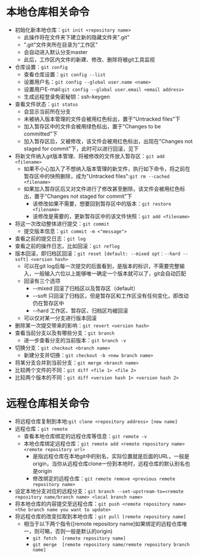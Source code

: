 # 本地仓库相关命令
+ 初始化新本地仓库：```git init <repository name>```
    - 此操作将在文件夹下建立新的隐藏文件夹".git"
    - ".git"文件夹所在目录为“工作区”
    - 会自动进入默认分支master
    - 此后，工作区内文件的新建、修改、删除将被git工具监视
+ 仓库设置：```git config```
    - 查看仓库设置：```git config --list```
    - 设置用户名：```git config --global user.name <name>```
    - 设置用户E-mail:```git config --global user.email <email address>```
    - 生成远程登录免密秘钥：ssh-keygen
+ 查看文件状态：```git status```
    - 会显示当前所在分支
    - 未被纳入版本管理的文件会被用红色标出，置于"Untracked files"下
    - 加入暂存区中的文件会被用绿色标出，置于"Changes to be committed"下
    - 加入暂存区后，又被修改，该文件会被用红色标出，出现在"Changes not staged for commit"下，此时可以进行回滚，见下
+ 将新文件纳入git版本管理、将被修改的文件放入暂存区：```git add <filename>```
    - 如果不小心加入了不想纳入版本管理的新文件，执行如下命令，将之前在暂存区中的快照删除，成为"Untracked files":```git rm --cached <filename>```
    - 如果加入暂存区后又对文件进行了修改甚至删除，该文件会被用红色标出，置于"Changes not staged for commit"下
        + 该修改如果不需要，想要回到暂存区中的版本：```git restore <filename>```
        + 该修改是需要的，更新暂存区中的该文件快照：```git add <filename>```
+ 将这一次改动整体进行提交：```git commit```
    -  提交版本信息：```git commit -m <"message">```
+ 查看之前的提交日志：```git log```
+ 查看之前的操作日志，比如回滚：```git reflog```
+ 版本回滚，即归档区回滚：```git reset [default: --mixed opt：--hard --soft] <version hash>```
    - <version hash>可以在git log后每一次提交的后面看到，是版本的标识，不需要完整输入，一般输入六位以上能够唯一确定一个版本就可以了，git会自动匹配
    - 回滚有三个选项
      + --mixed 回滚了归档区以及暂存区（default）
      + --soft  只回滚了归档区，但是暂存区和工作区没有任何变化，即改动仍在暂存区中
      + --hard  工作区、暂存区、归档区均被回滚
    - 可以仅对某一分支进行版本回滚
+ 删除某一次提交带来的影响：```git revert <version hash>```
+ 查看当前分支以及有哪些分支：```git branch```
    - 进一步查看分支的当前版本：```git branch -v```
+ 切换分支：```git checkout <branch name>```
    - 新建分支并切换：```git checkout -b <new branch name>```
+ 将某分支合并到当前分支：```git merge <branch name>```
+ 比较两个文件的不同：```git diff <file 1> <file 2>```
+ 比较两个版本的不同：```git diff <version hash 1> <version hash 2>```

# 远程仓库相关命令
+ 将远程仓库复制到本地:```git clone <repository address> [new name]```
+ 远程仓库：```git remote```
    - 查看本地仓库绑定的远程仓库等信息：```git remote -v```
    - 本地仓库绑定远程仓库：```git remote add <remote repository name> <remote repository url>```
        + <remote repository name>是指远程仓库在本地git中的别名，实际位置就是后面的URL，一般是origin，当你从远程仓库clone一份到本地时，远程仓库的默认别名也是origin
        + 修改绑定的远程仓库：```git remote remove <previous remote repository name>```
+ 设定本地分支对应的远程分支：```git branch --set-upstream-to=<remote repository name/branch name> <local branch name>```
+ 将本地仓库的内容提交至远程仓库：```git push <remote repository name> <the branch name you want to update>```
+ 将远程仓库的改变拉取到本地仓库：```git pull [remote repository name]```
    - 相当于以下两个指令([remote repository name]如果绑定的远程仓库唯一，则可略，否则一般是默认的origin)
        + ```git fetch  [remote repository name]```
        + ```git merge  [remote repository name/remote repository branch name]```
